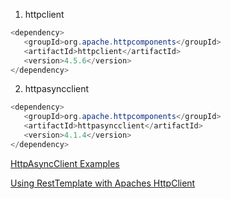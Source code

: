 1. httpclient
```java
<dependency>
   <groupId>org.apache.httpcomponents</groupId>
   <artifactId>httpclient</artifactId>
   <version>4.5.6</version>
</dependency>
```

2. httpasyncclient

```java
<dependency>
   <groupId>org.apache.httpcomponents</groupId>
   <artifactId>httpasyncclient</artifactId>
   <version>4.1.4</version>
</dependency>
```

[HttpAsyncClient Examples](https://hc.apache.org/httpcomponents-asyncclient-4.1.x/examples.html)


[Using RestTemplate with Apaches HttpClient](https://springframework.guru/using-resttemplate-with-apaches-httpclient/)
